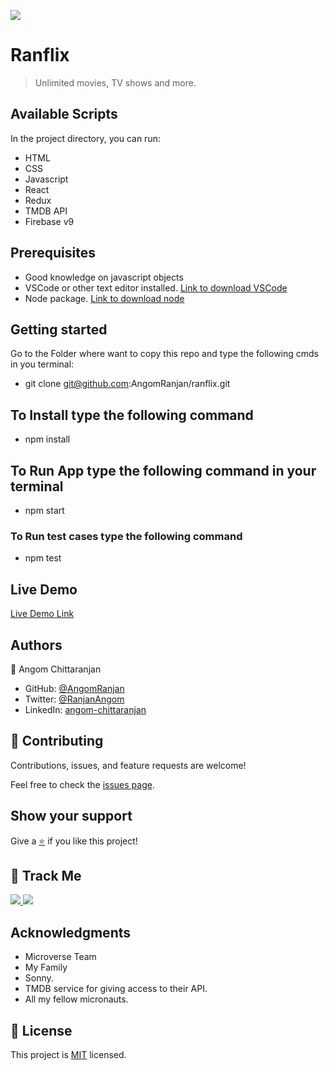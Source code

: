 
[![](https://img.shields.io/badge/Micronaut-Angom%20Chittaranjan-blue)](https://github.com/AngomRanjan)

# Ranflix

> Unlimited movies, TV shows and more.

## Available Scripts

In the project directory, you can run:

- HTML
- CSS
- Javascript
- React
- Redux
- TMDB API
- Firebase v9

## Prerequisites

- Good knowledge on javascript objects
- VSCode or other text editor installed. [Link to download VSCode](https://code.visualstudio.com/download)
- Node package. [Link to download node](https://nodejs.org/en/download/)

## Getting started

Go to the Folder where want to copy this repo and type the following cmds in you terminal:

- git clone git@github.com:AngomRanjan/ranflix.git

## To Install type the following command

- npm install

## To Run App type the following command in your terminal

  - npm start

### To Run test cases type the following command

  - npm test

## Live Demo

[Live Demo Link](https://ranflix-f6810.web.app/)

## Authors

👤 Angom Chittaranjan

- GitHub: [@AngomRanjan](https://github.com/AngomRanjan)
- Twitter: [@RanjanAngom](https://twitter.com/RanjanAngom)
- LinkedIn: [angom-chittaranjan](https://linkedin.com/in/angom-chittaranjan)

## 🤝 Contributing

Contributions, issues, and feature requests are welcome!

Feel free to check the [issues page](../../issues).

## Show your support

Give a [⭐️](https://github.com/AngomRanjan/ranflix/stargazers) if you like this project!

## :footprints: Track Me

<a href="https://twitter.com/RanjanAngom?ref_src=twsrc%5Etfw" class="twitter-follow-button" data-show-count="false">
<img src="https://img.shields.io/badge/-@RanjanAngom-blue?style=flat&logo=twitter&logoColor=white">
</a>

<a class="github-button" href="https://github.com/AngomRanjan" aria-label="Follow @AngomRanjan on GitHub">
 <img src="https://img.shields.io/badge/-@AngomRanjan-green?style=flat&logo=github&logoColor=white">
</a>

## Acknowledgments
- Microverse Team
- My Family
- Sonny.
- TMDB service for giving access to their API.
- All my fellow micronauts.

## 📝 License

This project is [MIT](LICENSE) licensed.
